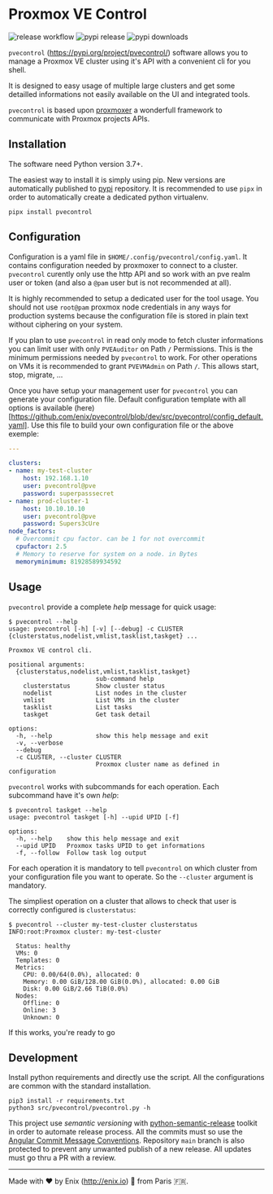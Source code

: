 Proxmox VE Control
===

![release workflow](https://github.com/enix/pvecontrol/actions/workflows/release.yml/badge.svg?branch=main)
![pypi release](https://img.shields.io/pypi/v/pvecontrol.svg)
![pypi downloads](https://img.shields.io/pypi/dm/pvecontrol.svg)

`pvecontrol` (https://pypi.org/project/pvecontrol/) software allows you to manage a Proxmox VE cluster using it's API with a convenient cli for you shell.

It is designed to easy usage of multiple large clusters and get some detailled informations not easily available on the UI and integrated tools.

`pvecontrol` is based upon [proxmoxer](https://pypi.org/project/proxmoxer/) a wonderfull framework to communicate with Proxmox projects APIs.

Installation
---

The software need Python version 3.7+.

The easiest way to install it is simply using pip. New versions are automatically published to [pypi](https://pypi.org/project/pvecontrol/) repository. It is recommended to use `pipx` in order to automatically create a dedicated python virtualenv.

```shell
pipx install pvecontrol
```

Configuration
---

Configuration is a yaml file in `$HOME/.config/pvecontrol/config.yaml`. It contains configuration needed by proxmoxer to connect to a cluster. `pvecontrol` curently only use the http API and so work with an pve realm user or token (and also a `@pam` user but is not recommended at all).

It is highly recommended to setup a dedicated user for the tool usage. You should not use `root@pam` proxmox node credentials in any ways for production systems because the configuration file is stored in plain text without ciphering on your system.

If you plan to use `pvecontrol` in read only mode to fetch cluster informations you can limit user with only `PVEAuditor` on Path `/` Permissions. This is the minimum permissions needed by `pvecontrol` to work.
For other operations on VMs it is recommended to grant `PVEVMAdmin` on Path `/`. This allows start, stop, migrate, ...

Once you have setup your management user for `pvecontrol` you can generate your configuration file. Default configuration template with all options is available (here)[https://github.com/enix/pvecontrol/blob/dev/src/pvecontrol/config_default.yaml]. Use this file to build your own configuration file or the above exemple:
```yaml
---

clusters:
- name: my-test-cluster
    host: 192.168.1.10
    user: pvecontrol@pve
    password: superpasssecret
- name: prod-cluster-1
    host: 10.10.10.10
    user: pvecontrol@pve
    password: Supers3cUre
node_factors:
  # Overcommit cpu factor. can be 1 for not overcommit
  cpufactor: 2.5
  # Memory to reserve for system on a node. in Bytes
  memoryminimum: 81928589934592

```

Usage
---

`pvecontrol` provide a complete *help* message for quick usage:

```shell
$ pvecontrol --help
usage: pvecontrol [-h] [-v] [--debug] -c CLUSTER {clusterstatus,nodelist,vmlist,tasklist,taskget} ...

Proxmox VE control cli.

positional arguments:
  {clusterstatus,nodelist,vmlist,tasklist,taskget}
                        sub-command help
    clusterstatus       Show cluster status
    nodelist            List nodes in the cluster
    vmlist              List VMs in the cluster
    tasklist            List tasks
    taskget             Get task detail

options:
  -h, --help            show this help message and exit
  -v, --verbose
  --debug
  -c CLUSTER, --cluster CLUSTER
                        Proxmox cluster name as defined in configuration
```

`pvecontrol` works with subcommands for each operation. Each subcommand have it's own *help*:

```shell
$ pvecontrol taskget --help
usage: pvecontrol taskget [-h] --upid UPID [-f]

options:
  -h, --help    show this help message and exit
  --upid UPID   Proxmox tasks UPID to get informations
  -f, --follow  Follow task log output

```

For each operation it is mandatory to tell `pvecontrol` on which cluster from your configuration file you want to operate. So the `--cluster` argument is mandatory.

The simpliest operation on a cluster that allows to check that user is correctly configured is `clusterstatus`:

```shell
$ pvecontrol --cluster my-test-cluster clusterstatus
INFO:root:Proxmox cluster: my-test-cluster

  Status: healthy
  VMs: 0
  Templates: 0
  Metrics:
    CPU: 0.00/64(0.0%), allocated: 0
    Memory: 0.00 GiB/128.00 GiB(0.0%), allocated: 0.00 GiB
    Disk: 0.00 GiB/2.66 TiB(0.0%)
  Nodes:
    Offline: 0
    Online: 3
    Unknown: 0
```

If this works, you're ready to go

Development
---

Install python requirements and directly use the script. All the configurations are common with the standard installation.

```shell
pip3 install -r requirements.txt
python3 src/pvecontrol/pvecontrol.py -h
```

This project use *semantic versioning* with [python-semantic-release](https://python-semantic-release.readthedocs.io/en/latest/) toolkit in order to automate release process. All the commits must so use the [Angular Commit Message Conventions](https://github.com/angular/angular/blob/master/CONTRIBUTING.md#-commit-message-format). Repository `main` branch is also protected to prevent any unwanted publish of a new release. All updates must go thru a PR with a review.

---

Made with :heart: by Enix (http://enix.io) :monkey: from Paris :fr:.
